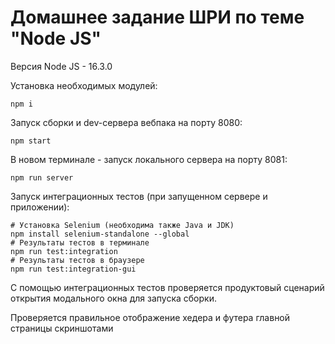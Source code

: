 # Домашнее задание ШРИ по теме "Node JS"

Версия Node JS - 16.3.0

Установка необходимых модулей:
```shell script
npm i
```

Запуск сборки и dev-сервера вебпака на порту 8080:
```shell script
npm start
```

В новом терминале - запуск локального сервера на порту 8081:
```shell script
npm run server
```

Запуск интеграционных тестов (при запущенном сервере и приложении):
```shell script
# Установка Selenium (необходима также Java и JDK)
npm install selenium-standalone --global
# Результаты тестов в терминале
npm run test:integration
# Результаты тестов в браузере
npm run test:integration-gui
```

С помощью интеграционных тестов проверяется продуктовый сценарий открытия модального окна для запуска сборки.

Проверяется правильное отображение хедера и футера главной страницы скриншотами
